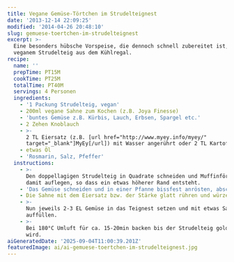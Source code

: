 ```yaml
---
title: Vegane Gemüse-Törtchen im Strudelteignest
date: '2013-12-14 22:09:25'
modified: '2014-04-26 20:48:10'
slug: gemuese-toertchen-im-strudelteignest
excerpt: >-
  Eine besonders hübsche Vorspeise, die dennoch schnell zubereitet ist, dank
  veganem Strudelteig aus dem Kühlregal.
recipe:
  name: ''
  prepTime: PT15M
  cookTime: PT25M
  totalTime: PT40M
  servings: 4 Personen
  ingredients:
    - '1 Packung Strudelteig, vegan'
    - 200ml vegane Sahne zum Kochen (z.B. Joya Finesse)
    - 'buntes Gemüse z.B. Kürbis, Lauch, Erbsen, Spargel etc.'
    - 2 Zehen Knoblauch
    - >-
      2 TL Eiersatz (z.B. [url href="http://www.myey.info/myey/"
      target="_blank"]MyEy[/url]) mit Wasser angerührt oder 2 TL Kartoffelstärke
    - etwas Öl
    - 'Rosmarin, Salz, Pfeffer'
  instructions:
    - >-
      Den doppellagigen Strudelteig in Quadrate schneiden und Muffinförmchen
      damit auflegen, so dass ein etwas höherer Rand entsteht.
    - 'Das Gemüse schneiden und in einer Pfanne bissfest anrösten, abschmecken.'
    - Die Sahne mit dem Eiersatz bzw. der Stärke glatt rühren und würzen.
    - >-
      Nun jeweils 2-3 EL Gemüse in das Teignest setzen und mit etwas Sahne
      auffüllen.
    - >-
      Bei 180°C Umluft für ca. 15-20min backen bis der Strudelteig goldbraun
      wird.
aiGeneratedDate: '2025-09-04T11:00:39.201Z'
featuredImage: ai/ai-gemuese-toertchen-im-strudelteignest.jpg
---
```


